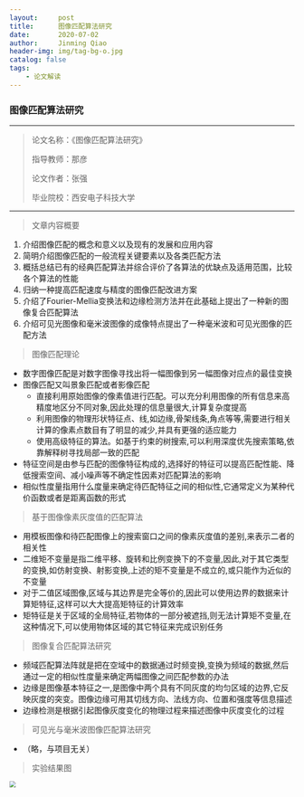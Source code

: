 ```yaml
---
layout:     post
title:      图像匹配算法研究
date:       2020-07-02
author:     Jinming Qiao
header-img: img/tag-bg-o.jpg
catalog: false
tags:
    - 论文解读
---
```

### 图像匹配算法研究

---

> 论文名称：《图像匹配算法研究》
>
> 指导教师：那彦
>
> 论文作者：张强
>
> 毕业院校：西安电子科技大学

---



> 文章内容概要

1. 介绍图像匹配的概念和意义以及现有的发展和应用内容
2. 简明介绍图像匹配的一般流程关键要素以及各类匹配方法
3. 概括总结已有的经典匹配算法并综合评价了各算法的优缺点及适用范围，比较各个算法的性能
4. 归纳一种提高匹配速度与精度的图像匹配改进方案
5. 介绍了Fourier-Mellia变换法和边缘检测方法并在此基础上提出了一种新的图像复合匹配算法
6. 介绍可见光图像和毫米波图像的成像特点提出了一种毫米波和可见光图像的匹配方法



> 图像匹配理论

- 数字图像匹配是对数字图像寻找出将一幅图像到另一幅图像对应点的最佳变换
- 图像匹配又叫景象匹配或者影像匹配
  - 直接利用原始图像的像素值进行匹配。可以充分利用图像的所有信息来高精度地区分不同对象,因此处理的信息量很大,计算复杂度提高
  - 利用图像的物理形状特征点、线,如边缘,骨架线条,角点等等,需要进行相关计算的像素点数目有了明显的减少,并具有更强的适应能力
  - 使用高级特征的算法。如基于约束的树搜索,可以利用深度优先搜索策略,依靠解释树寻找局部一致的匹配
- 特征空间是由参与匹配的图像特征构成的,选择好的特征可以提高匹配性能、降低搜索空间、减小噪声等不确定性因素对匹配算法的影响
- 相似性度量指用什么度量来确定待匹配特征之间的相似性,它通常定义为某种代价函数或者是距离函数的形式



> 基于图像像素灰度值的匹配算法

- 用模板图像和待匹配图像上的搜索窗口之间的像素灰度值的差别,来表示二者的相关性
- 二维矩不变量是指二维平移、旋转和比例变换下的不变量,因此,对于其它类型的变换,如仿射变换、射影变换,上述的矩不变量是不成立的,或只能作为近似的不变量
- 对于二值区域图像,区域与其边界是完全等价的,因此可以使用边界的数据来计算矩特征,这样可以大大提高矩特征的计算效率
- 矩特征是关于区域的全局特征,若物体的一部分被遮挡,则无法计算矩不变量,在这种情况下,可以使用物体区域的其它特征来完成识别任务



> 图像复合匹配算法研究

- 频域匹配算法阵就是把在空域中的数据通过时频变换,变换为频域的数据,然后通过一定的相似性度量来确定两幅图像之间匹配参数的办法
- 边缘是图像基本特征之一,是图像中两个具有不同灰度的均匀区域的边界,它反映灰度的突变。图像边缘可用其切线方向、法线方向、位置和强度等信息描述
- 边缘检测是根据引起图像灰度变化的物理过程来描述图像中灰度变化的过程



> 可见光与毫米波图像匹配算法研究

- （略，与项目无关）



> 实验结果图

<img src="https://qiaojinming.github.io/pic\031_实验结果图.png" style="zoom:67%;" />